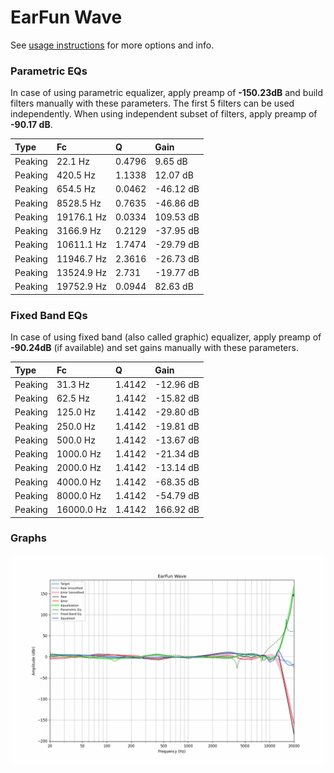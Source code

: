 # EarFun Wave
See [usage instructions](https://github.com/jaakkopasanen/AutoEq#usage) for more options and info.

### Parametric EQs
In case of using parametric equalizer, apply preamp of **-150.23dB** and build filters manually
with these parameters. The first 5 filters can be used independently.
When using independent subset of filters, apply preamp of **-90.17 dB**.

| Type    | Fc         |      Q | Gain      |
|:--------|:-----------|:-------|:----------|
| Peaking | 22.1 Hz    | 0.4796 | 9.65 dB   |
| Peaking | 420.5 Hz   | 1.1338 | 12.07 dB  |
| Peaking | 654.5 Hz   | 0.0462 | -46.12 dB |
| Peaking | 8528.5 Hz  | 0.7635 | -46.86 dB |
| Peaking | 19176.1 Hz | 0.0334 | 109.53 dB |
| Peaking | 3166.9 Hz  | 0.2129 | -37.95 dB |
| Peaking | 10611.1 Hz | 1.7474 | -29.79 dB |
| Peaking | 11946.7 Hz | 2.3616 | -26.73 dB |
| Peaking | 13524.9 Hz | 2.731  | -19.77 dB |
| Peaking | 19752.9 Hz | 0.0944 | 82.63 dB  |

### Fixed Band EQs
In case of using fixed band (also called graphic) equalizer, apply preamp of **-90.24dB**
(if available) and set gains manually with these parameters.

| Type    | Fc         |      Q | Gain      |
|:--------|:-----------|:-------|:----------|
| Peaking | 31.3 Hz    | 1.4142 | -12.96 dB |
| Peaking | 62.5 Hz    | 1.4142 | -15.82 dB |
| Peaking | 125.0 Hz   | 1.4142 | -29.80 dB |
| Peaking | 250.0 Hz   | 1.4142 | -19.81 dB |
| Peaking | 500.0 Hz   | 1.4142 | -13.67 dB |
| Peaking | 1000.0 Hz  | 1.4142 | -21.34 dB |
| Peaking | 2000.0 Hz  | 1.4142 | -13.14 dB |
| Peaking | 4000.0 Hz  | 1.4142 | -68.35 dB |
| Peaking | 8000.0 Hz  | 1.4142 | -54.79 dB |
| Peaking | 16000.0 Hz | 1.4142 | 166.92 dB |

### Graphs
![](./EarFun%20Wave.png)